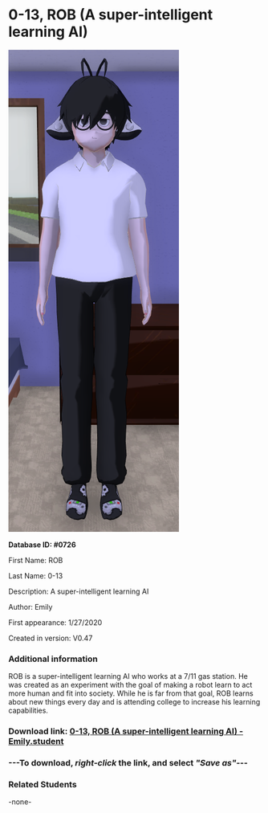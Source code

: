 # 0-13, ROB (A super-intelligent learning AI)

<img src="../../Files/Images/0-13, ROB (A super-intelligent learning AI).png" title="0-13, ROB (A super-intelligent learning AI) - Emily">

**Database ID: #0726**

First Name: ROB

Last Name: 0-13

Description: A super-intelligent learning AI

Author: Emily

First appearance: 1/27/2020

Created in version: V0.47

### Additional information

ROB is a super-intelligent learning AI who works at a 7/11 gas station. He was created as an experiment with the goal of making a robot learn to act more human and fit into society. While he is far from that goal, ROB learns about new things every day and is attending college to increase his learning capabilities.

### Download link: <a href="https://raw.githubusercontent.com/Arbiter1223/Daigaku-Gurashi-Custom-Students/master/Files/Student%20Files/0-13%2C%20ROB%20(A%20super-intelligent%20learning%20AI)%20-%20Emily.student">0-13, ROB (A super-intelligent learning AI) - Emily.student</a>

### ---**To download, _right-click_ the link, and select _"Save as"_**---

### Related Students

-none-
